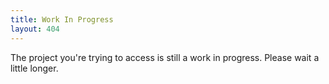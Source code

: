 ```yaml
---
title: Work In Progress
layout: 404
---
```


The project you're trying to access is still a work in progress. Please wait a little longer.